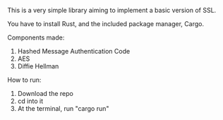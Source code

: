 This is a very simple library aiming to implement a basic version of SSL.

You have to install Rust, and the included package manager, Cargo.

Components made:
  1. Hashed Message Authentication Code
  2. AES
  3. Diffie Hellman

How to run:
  1. Download the repo
  2. cd into it
  3. At the terminal, run "cargo run"
  